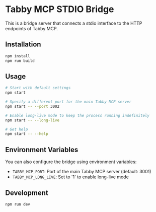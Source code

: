 # Tabby MCP STDIO Bridge

This is a bridge server that connects a stdio interface to the HTTP endpoints of Tabby MCP.

## Installation

```bash
npm install
npm run build
```

## Usage

```bash
# Start with default settings
npm start

# Specify a different port for the main Tabby MCP server
npm start -- --port 3002

# Enable long-live mode to keep the process running indefinitely
npm start -- --long-live

# Get help
npm start -- --help
```

## Environment Variables

You can also configure the bridge using environment variables:

- `TABBY_MCP_PORT`: Port of the main Tabby MCP server (default: 3001)
- `TABBY_MCP_LONG_LIVE`: Set to '1' to enable long-live mode

## Development

```bash
npm run dev
``` 